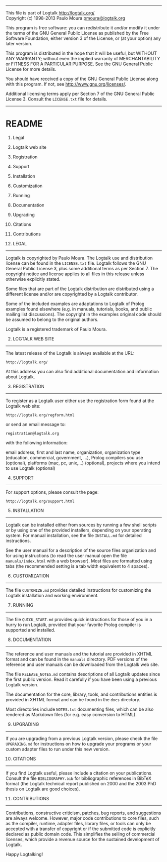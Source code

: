 ________________________________________________________________________

This file is part of Logtalk <http://logtalk.org/>  
Copyright (c) 1998-2013 Paulo Moura <pmoura@logtalk.org>

This program is free software: you can redistribute it and/or modify
it under the terms of the GNU General Public License as published by
the Free Software Foundation, either version 3 of the License, or
(at your option) any later version.

This program is distributed in the hope that it will be useful,
but WITHOUT ANY WARRANTY; without even the implied warranty of
MERCHANTABILITY or FITNESS FOR A PARTICULAR PURPOSE.  See the
GNU General Public License for more details.

You should have received a copy of the GNU General Public License
along with this program.  If not, see <http://www.gnu.org/licenses/>.

Additional licensing terms apply per Section 7 of the GNU General
Public License 3. Consult the `LICENSE.txt` file for details.
________________________________________________________________________


README
======

1. Legal
2. Logtalk web site
3. Registration
4. Support
5. Installation
6. Customization
7. Running
8. Documentation
9. Upgrading
10. Citations
11. Contributions


1. LEGAL
--------

Logtalk is copyrighted by Paulo Moura. The Logtalk use and distribution
license can be found in the `LICENSE.txt` file. Logtalk follows the GNU
General Public License 3, plus some additional terms as per Section 7.
The copyright notice and license applies to all files in this release
unless otherwise explicitly stated.

Some files that are part of the Logtalk distribution are distributed using
a different license and/or are copyrighted by a Logtalk contributor.

Some of the included examples are adaptations to Logtalk of Prolog examples
found elsewhere (e.g. in manuals, tutorials, books, and public mailing list
discussions). The copyright in the examples original code should be assumed
to belong to the original authors.

Logtalk is a registered trademark of Paulo Moura.


2. LOGTALK WEB SITE
-------------------

The latest release of the Logtalk is always available at the URL:

    http://logtalk.org/

At this address you can also find additional documentation and information
about Logtalk.


3. REGISTRATION
---------------

To register as a Logtalk user either use the registration form found at 
the Logtalk web site:

    http://logtalk.org/regform.html

or send an email message to:

	registration@logtalk.org

with the following information:

email address, first and last name, organization, organization type 
(education, commercial, government, ...), Prolog compilers you use 
(optional), platforms (mac, pc, unix,...) (optional), projects where 
you intend to use Logtalk (optional)


4. SUPPORT
----------

For support options, please consult the page:

    http://logtalk.org/support.html


5. INSTALLATION
---------------

Logtalk can be installed either from sources by running a few shell scripts 
or by using one of the provided installers, depending on your operating 
system. For manual installation, see the file `INSTALL.md` for detailed 
instructions.

See the user manual for a description of the source files organization 
and for using instructions (to read the user manual open the file 
`manuals/index.html` with a web browser). Most files are formatted using
tabs (the recommended setting is a tab width equivalent to 4 spaces).


6. CUSTOMIZATION
----------------

The file `CUSTOMIZE.md` provides detailed instructions for customizing the
Logtalk installation and working environment.


7. RUNNING
----------

The file `QUICK_START.md` provides quick instructions for those of you
in a hurry to run Logtalk, provided that your favorite Prolog compiler
is supported and installed.


8. DOCUMENTATION
----------------

The reference and user manuals and the tutorial are provided in XHTML format 
and can be found in the `manuals` directory. PDF versions of the reference
and user manuals can be downloaded from the Logtalk web site.

The file `RELEASE_NOTES.md` contains descriptions of all Logtalk updates 
since the first public version. Read it carefully if you have been using
a previous Logtalk version.

The documentation for the core, library, tools, and contributions entities
is provided in XHTML format and can be found in the `docs` directory.

Most directories include `NOTES.txt` documenting files, which can be also
rendered as Markdown files (for e.g. easy conversion to HTML).


9. UPGRADING
------------

If you are upgrading from a previous Logtalk version, please check the file 
`UPGRADING.md` for instructions on how to upgrade your programs or your 
custom adapter files to run under this new version.


10. CITATIONS
-------------

If you find Logtalk useful, please include a citation on your publications.
Consult the file `BIBLIOGRAPHY.bib` for bibliographic references in BibTeX 
format (the Logtalk technical report published on 2000 and the 2003 PhD
thesis on Logtalk are good choices).


11. CONTRIBUTIONS
-----------------

Contributions, constructive criticism, patches, bug reports, and suggestions
are always welcome. However, major code contributions to core files, such as
the compiler, runtime, adapter files, library files, or tools can only be
accepted with a transfer of copyright or if the submitted code is explicitly
declared as public domain code. This simplifies the selling of commercial
licenses, which provide a revenue source for the sustained development of
Logtalk.


Happy Logtalking!
